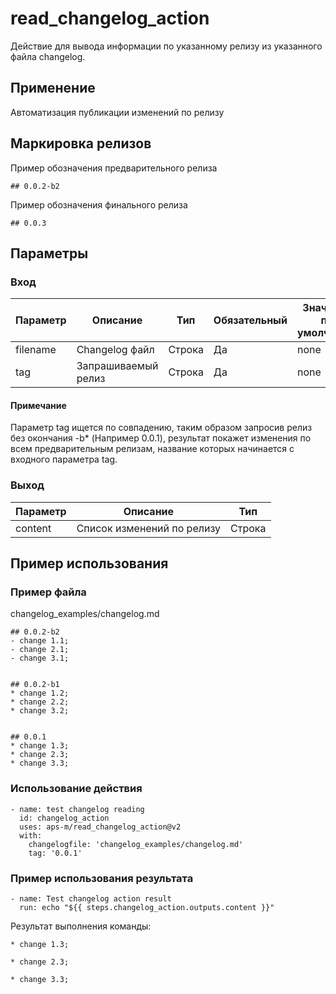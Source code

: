 # read_changelog_action

Действие для вывода информации по указанному релизу из указанного файла
changelog.

## Применение

Автоматизация публикации изменений по релизу

## Маркировка релизов

Пример обозначения предварительного релиза

```
## 0.0.2-b2
```

Пример обозначения финального релиза

```
## 0.0.3
```

## Параметры

### Вход

| Параметр | Описание            | Тип    | Обязательный | Значение по умолчанию |
| -------- | ------------------- | ------ | ------------ | --------------------- |
| filename | Changelog файл      | Строка | Да           | none                  |
| tag      | Запрашиваемый релиз | Строка | Да           | none                  |

#### Примечание

Параметр tag ищется по совпадению, таким образом запросив релиз без окончания
-b\* (Например 0.0.1), результат покажет изменения по всем предварительным
релизам, название которых начинается с входного параметра tag.

### Выход

| Параметр | Описание                   | Тип    |
| -------- | -------------------------- | ------ |
| content  | Список изменений по релизу | Строка |

## Пример использования

### Пример файла

changelog_examples/changelog.md

```
## 0.0.2-b2
- change 1.1;
- change 2.1;
- change 3.1;


## 0.0.2-b1
* change 1.2;
* change 2.2;
* change 3.2;


## 0.0.1
* change 1.3;
* change 2.3;
* change 3.3;
```

### Использование действия

```
- name: test changelog reading
  id: changelog_action
  uses: aps-m/read_changelog_action@v2
  with:
    changelogfile: 'changelog_examples/changelog.md'
    tag: '0.0.1'
```

### Пример использования результата

```
- name: Test changelog action result
  run: echo "${{ steps.changelog_action.outputs.content }}"
```

Результат выполнения команды:

```
* change 1.3;

* change 2.3;

* change 3.3;
```
